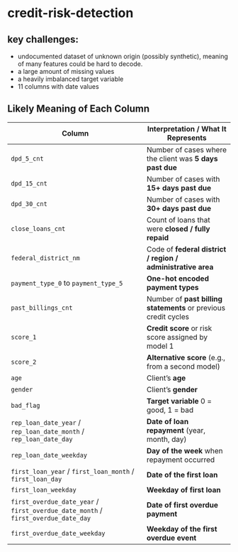 # credit-risk-detection

## key challenges:

- undocumented dataset of unknown origin (possibly synthetic), meaning of many features could be hard to decode. 
- a large amount of missing values
- a heavily imbalanced target variable
- 11 columns with date values

## Likely Meaning of Each Column

| Column | Interpretation / What It Represents | 
|---|---|
| `dpd_5_cnt` | Number of cases where the client was **5 days past due** | 
| `dpd_15_cnt` | Number of cases with **15+ days past due** | 
| `dpd_30_cnt` | Number of cases with **30+ days past due** | 
| `close_loans_cnt` | Count of loans that were **closed / fully repaid** | 
| `federal_district_nm` | Code of **federal district / region / administrative area** | 
| `payment_type_0` to `payment_type_5` | **One-hot encoded payment types** | 
| `past_billings_cnt` | Number of **past billing statements** or previous credit cycles | 
| `score_1` | **Credit score** or risk score assigned by model 1 | 
| `score_2` | **Alternative score** (e.g., from a second model) | 
| `age` | Client’s **age** | 
| `gender` | Client’s **gender** |
| `bad_flag` | **Target variable** 0 = good, 1 = bad |
| `rep_loan_date_year` / `rep_loan_date_month` / `rep_loan_date_day` | **Date of loan repayment** (year, month, day) | 
| `rep_loan_date_weekday` | **Day of the week** when repayment occurred | 
| `first_loan_year` / `first_loan_month` / `first_loan_day` | **Date of the first loan**|
| `first_loan_weekday` | **Weekday of first loan** | 
| `first_overdue_date_year` / `first_overdue_date_month` / `first_overdue_date_day` | **Date of first overdue payment** |
| `first_overdue_date_weekday` | **Weekday of the first overdue event** | 
